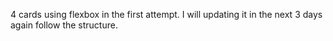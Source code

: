 4 cards using flexbox in the first attempt.
I will updating it in the next 3 days again follow the structure.

